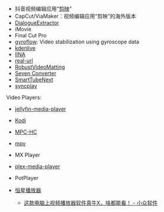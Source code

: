 - 抖音视频编辑应用“[剪映](https://zh.wikipedia.org/w/index.php?title=剪映&action=edit&redlink=1)”
- CapCut/ViaMaker：视频编辑应用“剪映”的海外版本
- [DialogueExtractor](https://github.com/COLOR-SKY/DialogueExtractor)
- iMovie
- Final Cut Pro
- [gyroflow](https://github.com/gyroflow/gyroflow): Video stabilization using gyroscope data
- [kdenlive](https://github.com/KDE/kdenlive)
- [IINA](https://iina.io/)
- [real-url](https://github.com/wbt5/real-url)
- [RobustVideoMatting](https://github.com/PeterL1n/RobustVideoMatting)
- [Seven Converter](https://github.com/SevenbytesSoftware/SevenConverter)
- [SmartTubeNext](https://github.com/yuliskov/SmartTubeNext)
- [syncplay](https://github.com/Syncplay/syncplay)

Video Players:

- [jellyfin-media-player](https://github.com/jellyfin/jellyfin-media-player)

- [Kodi](https://github.com/xbmc/xbmc)

- [MPC-HC](https://github.com/mpc-hc/mpc-hc)

- [mpv](https://github.com/mpv-player/mpv)

- MX Player

- [plex-media-player](https://github.com/plexinc/plex-media-player)

- PotPlayer

- [恒星播放器](https://www.stellarplayer.com/)
  
  - [这款电脑上视频播放器软件真牛X，啥都能看！ - 小众软件](https://www.appinn.com/stellarplayer/)
